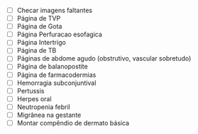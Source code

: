 - [ ] Checar imagens faltantes
- [ ] Página de TVP
- [ ] Página de Gota
- [ ] Página Perfuracao esofagica
- [ ] Página Intertrigo
- [ ] Página de TB
- [ ] Páginas de abdome agudo (obstrutivo, vascular sobretudo)
- [ ] Página de balanopostite
- [ ] Página de farmacodermias
- [ ] Hemorragia subconjuntival
- [ ] Pertussis
- [ ] Herpes oral
- [ ] Neutropenia febril
- [ ] Migrânea na gestante
- [ ] Montar compêndio de dermato básica
